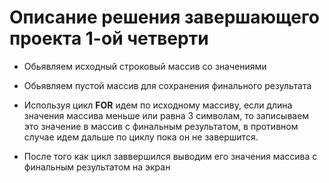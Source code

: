 # Описание решения завершающего проекта 1-ой четверти

* Обьявляем исходный строковый массив со значениями

* Обьявляем пустой массив для сохранения финального результата

* Используя цикл **FOR** идем по исходному массиву, если длина значения массива меньше или равна 3 символам, то записываем это значение в массив с финальным результатом, в противном случае идем дальше по циклу пока он не завершится.

* После того как цикл заввершился выводим его значения массива с финальным результатом на экран

